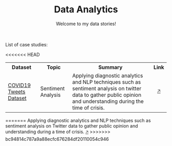 <div align="center">
  <h1>Data Analytics</h1>
  Welcome to my data stories!
</div>
<br>
<br>

List of case studies:<br>
<table>
  <tr>
    <th>Dataset</th>
    <th>Topic</th>
    <th>Summary</th>
    <th>Link</th>
  </tr>
  <tr>
    <td><a href="https://raw.githubusercontent.com/gabrielpreda/covid-19-tweets/master/covid19_tweets.csv">COVID19 Tweets Dataset</a></td>
    <td>Sentiment Analysis</td>
<<<<<<< HEAD
    <td>Applying diagnostic analytics and NLP techniques such as sentiment analysis on twitter data to gather public opinion and understanding during the time of crisis.</td>
    <td align="center"><a href="https://github.com/ps4449/machine-learning/tree/main/SentimentAnalysis_COVID19Dataset">🡥</a></td>
  </tr>
</table>
=======
    <td>Applying diagnostic analytics and NLP techniques such as sentiment analysis on Twitter data to gather public opinion and understanding during a time of crisis.</td>
    <td align="center"><a href="https://github.com/ps4449/machine-learning/tree/main/SentimentAnalysis_COVID19Dataset">🡥</a></td>
  </tr>
</table>
>>>>>>> bc94814c787a9a88ecfc676284df20110054c946
